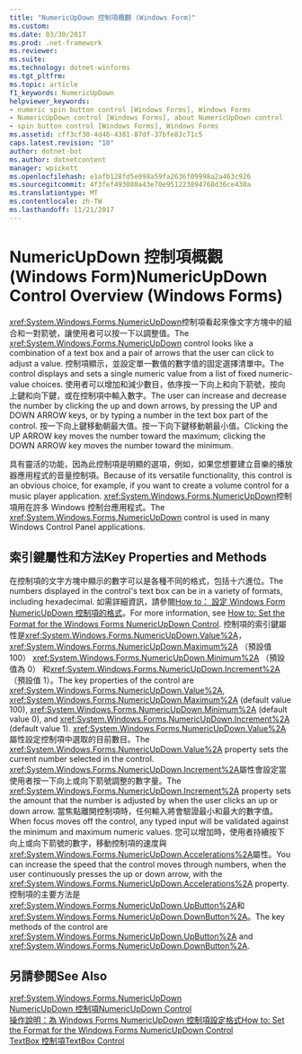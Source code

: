 ```yaml
---
title: "NumericUpDown 控制項概觀 (Windows Form)"
ms.custom: 
ms.date: 03/30/2017
ms.prod: .net-framework
ms.reviewer: 
ms.suite: 
ms.technology: dotnet-winforms
ms.tgt_pltfrm: 
ms.topic: article
f1_keywords: NumericUpDown
helpviewer_keywords:
- numeric spin button control [Windows Forms], Windows Forms
- NumericUpDown control [Windows Forms], about NumericUpDown control
- spin button control [Windows Forms], Windows Forms
ms.assetid: cff3cf30-4d46-4381-87df-37bfe83c71c5
caps.latest.revision: "10"
author: dotnet-bot
ms.author: dotnetcontent
manager: wpickett
ms.openlocfilehash: e1afb128fd5e098a59fa2636f09998a2a463c926
ms.sourcegitcommit: 4f3fef493080a43e70e951223894768d36ce430a
ms.translationtype: MT
ms.contentlocale: zh-TW
ms.lasthandoff: 11/21/2017
---
```

# <a name="numericupdown-control-overview-windows-forms"></a><span data-ttu-id="2028d-102">NumericUpDown 控制項概觀 (Windows Form)</span><span class="sxs-lookup"><span data-stu-id="2028d-102">NumericUpDown Control Overview (Windows Forms)</span></span>
<span data-ttu-id="2028d-103"><xref:System.Windows.Forms.NumericUpDown>控制項看起來像文字方塊中的組合和一對箭號，讓使用者可以按一下以調整值。</span><span class="sxs-lookup"><span data-stu-id="2028d-103">The <xref:System.Windows.Forms.NumericUpDown> control looks like a combination of a text box and a pair of arrows that the user can click to adjust a value.</span></span> <span data-ttu-id="2028d-104">控制項顯示，並設定單一數值的數字值的固定選擇清單中。</span><span class="sxs-lookup"><span data-stu-id="2028d-104">The control displays and sets a single numeric value from a list of fixed numeric-value choices.</span></span> <span data-ttu-id="2028d-105">使用者可以增加和減少數目，依序按一下向上和向下箭號，按向上鍵和向下鍵，或在控制項中輸入數字。</span><span class="sxs-lookup"><span data-stu-id="2028d-105">The user can increase and decrease the number by clicking the up and down arrows, by pressing the UP and DOWN ARROW keys, or by typing a number in the text box part of the control.</span></span> <span data-ttu-id="2028d-106">按一下向上鍵移動朝最大值。按一下向下鍵移動朝最小值。</span><span class="sxs-lookup"><span data-stu-id="2028d-106">Clicking the UP ARROW key moves the number toward the maximum; clicking the DOWN ARROW key moves the number toward the minimum.</span></span>  
  
 <span data-ttu-id="2028d-107">具有靈活的功能，因為此控制項是明顯的選項，例如，如果您想要建立音樂的播放器應用程式的音量控制項。</span><span class="sxs-lookup"><span data-stu-id="2028d-107">Because of its versatile functionality, this control is an obvious choice, for example, if you want to create a volume control for a music player application.</span></span> <span data-ttu-id="2028d-108"><xref:System.Windows.Forms.NumericUpDown>控制項用在許多 Windows 控制台應用程式。</span><span class="sxs-lookup"><span data-stu-id="2028d-108">The <xref:System.Windows.Forms.NumericUpDown> control is used in many Windows Control Panel applications.</span></span>  
  
## <a name="key-properties-and-methods"></a><span data-ttu-id="2028d-109">索引鍵屬性和方法</span><span class="sxs-lookup"><span data-stu-id="2028d-109">Key Properties and Methods</span></span>  
 <span data-ttu-id="2028d-110">在控制項的文字方塊中顯示的數字可以是各種不同的格式，包括十六進位。</span><span class="sxs-lookup"><span data-stu-id="2028d-110">The numbers displayed in the control's text box can be in a variety of formats, including hexadecimal.</span></span> <span data-ttu-id="2028d-111">如需詳細資訊，請參閱[How to： 設定 Windows Form NumericUpDown 控制項的格式](../../../../docs/framework/winforms/controls/how-to-set-the-format-for-the-windows-forms-numericupdown-control.md)。</span><span class="sxs-lookup"><span data-stu-id="2028d-111">For more information, see [How to: Set the Format for the Windows Forms NumericUpDown Control](../../../../docs/framework/winforms/controls/how-to-set-the-format-for-the-windows-forms-numericupdown-control.md).</span></span> <span data-ttu-id="2028d-112">控制項的索引鍵屬性是<xref:System.Windows.Forms.NumericUpDown.Value%2A>， <xref:System.Windows.Forms.NumericUpDown.Maximum%2A> （預設值 100） <xref:System.Windows.Forms.NumericUpDown.Minimum%2A> （預設值為 0） 和<xref:System.Windows.Forms.NumericUpDown.Increment%2A>（預設值 1）。</span><span class="sxs-lookup"><span data-stu-id="2028d-112">The key properties of the control are <xref:System.Windows.Forms.NumericUpDown.Value%2A>, <xref:System.Windows.Forms.NumericUpDown.Maximum%2A> (default value 100), <xref:System.Windows.Forms.NumericUpDown.Minimum%2A> (default value 0), and <xref:System.Windows.Forms.NumericUpDown.Increment%2A> (default value 1).</span></span> <span data-ttu-id="2028d-113"><xref:System.Windows.Forms.NumericUpDown.Value%2A>屬性設定控制項中選取的目前數目。</span><span class="sxs-lookup"><span data-stu-id="2028d-113">The <xref:System.Windows.Forms.NumericUpDown.Value%2A> property sets the current number selected in the control.</span></span> <span data-ttu-id="2028d-114"><xref:System.Windows.Forms.NumericUpDown.Increment%2A>屬性會設定當使用者按一下向上或向下箭號調整的數字量。</span><span class="sxs-lookup"><span data-stu-id="2028d-114">The <xref:System.Windows.Forms.NumericUpDown.Increment%2A> property sets the amount that the number is adjusted by when the user clicks an up or down arrow.</span></span> <span data-ttu-id="2028d-115">當焦點離開控制項時，任何輸入將會驗證最小和最大的數字值。</span><span class="sxs-lookup"><span data-stu-id="2028d-115">When focus moves off the control, any typed input will be validated against the minimum and maximum numeric values.</span></span> <span data-ttu-id="2028d-116">您可以增加時，使用者持續按下向上或向下箭號的數字，移動控制項的速度與<xref:System.Windows.Forms.NumericUpDown.Accelerations%2A>屬性。</span><span class="sxs-lookup"><span data-stu-id="2028d-116">You can increase the speed that the control moves through numbers, when the user continuously presses the up or down arrow, with the <xref:System.Windows.Forms.NumericUpDown.Accelerations%2A> property.</span></span> <span data-ttu-id="2028d-117">控制項的主要方法是<xref:System.Windows.Forms.NumericUpDown.UpButton%2A>和<xref:System.Windows.Forms.NumericUpDown.DownButton%2A>。</span><span class="sxs-lookup"><span data-stu-id="2028d-117">The key methods of the control are <xref:System.Windows.Forms.NumericUpDown.UpButton%2A> and <xref:System.Windows.Forms.NumericUpDown.DownButton%2A>.</span></span>  
  
## <a name="see-also"></a><span data-ttu-id="2028d-118">另請參閱</span><span class="sxs-lookup"><span data-stu-id="2028d-118">See Also</span></span>  
 <xref:System.Windows.Forms.NumericUpDown>  
 [<span data-ttu-id="2028d-119">NumericUpDown 控制項</span><span class="sxs-lookup"><span data-stu-id="2028d-119">NumericUpDown Control</span></span>](../../../../docs/framework/winforms/controls/numericupdown-control-windows-forms.md)  
 [<span data-ttu-id="2028d-120">操作說明：為 Windows Forms NumericUpDown 控制項設定格式</span><span class="sxs-lookup"><span data-stu-id="2028d-120">How to: Set the Format for the Windows Forms NumericUpDown Control</span></span>](../../../../docs/framework/winforms/controls/how-to-set-the-format-for-the-windows-forms-numericupdown-control.md)  
 [<span data-ttu-id="2028d-121">TextBox 控制項</span><span class="sxs-lookup"><span data-stu-id="2028d-121">TextBox Control</span></span>](../../../../docs/framework/winforms/controls/textbox-control-windows-forms.md)

